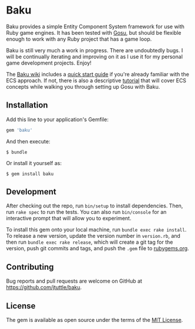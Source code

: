 # Baku

Baku provides a simple Entity Component System framework for use with Ruby game engines. It has been tested with [Gosu](https://www.libgosu.org/ruby.html), but should be flexible enough to work with any Ruby project that has a game loop.

Baku is still very much a work in progress. There are undoubtedly bugs. I will be continually iterating and improving on it as I use it for my personal game development projects. Enjoy!

The [Baku wiki](https://github.com/jtuttle/baku/wiki) includes a [quick start guide](https://github.com/jtuttle/baku/wiki/quick-start-guide) if you're already familiar with the ECS approach. If not, there is also a descriptive [tutorial](https://github.com/jtuttle/baku/wiki/tutorial) that will cover ECS concepts while walking you through setting up Gosu with Baku.

## Installation

Add this line to your application's Gemfile:

```ruby
gem 'baku'
```

And then execute:

    $ bundle

Or install it yourself as:

    $ gem install baku

## Development

After checking out the repo, run `bin/setup` to install dependencies. Then, run
`rake spec` to run the tests. You can also run `bin/console` for an interactive
prompt that will allow you to experiment.

To install this gem onto your local machine, run `bundle exec rake install`. To
release a new version, update the version number in `version.rb`, and then run
`bundle exec rake release`, which will create a git tag for the version, push git
commits and tags, and push the `.gem` file to
[rubygems.org](https://rubygems.org).

## Contributing

Bug reports and pull requests are welcome on GitHub at
https://github.com/jtuttle/baku.

## License

The gem is available as open source under the terms of the
[MIT License](http://opensource.org/licenses/MIT).
